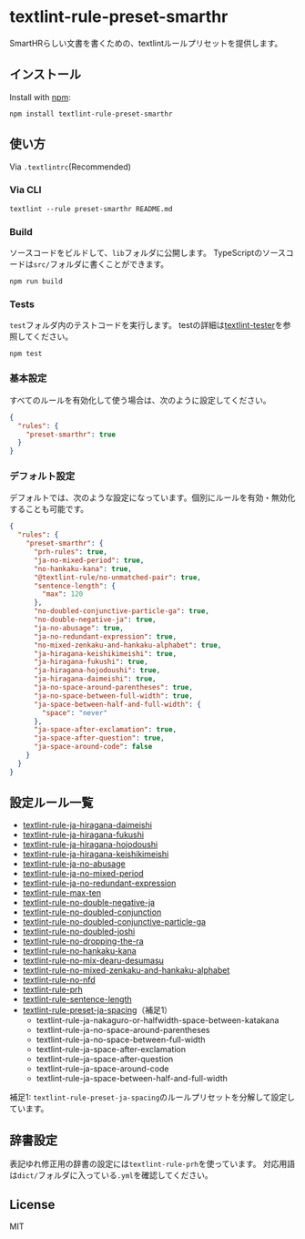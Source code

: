 # textlint-rule-preset-smarthr

SmartHRらしい文書を書くための、textlintルールプリセットを提供します。

## インストール

Install with [npm](https://www.npmjs.com/):

    npm install textlint-rule-preset-smarthr

## 使い方

Via `.textlintrc`(Recommended)

### Via CLI

```
textlint --rule preset-smarthr README.md
```

### Build

ソースコードをビルドして、`lib`フォルダに公開します。
TypeScriptのソースコードは`src/`フォルダに書くことができます。

```
npm run build
```

### Tests

`test`フォルダ内のテストコードを実行します。
testの詳細は[textlint-tester](https://github.com/textlint/textlint-tester)を参照してください。

```
npm test
```
### 基本設定

すべてのルールを有効化して使う場合は、次のように設定してください。

```json
{
  "rules": {
    "preset-smarthr": true
  }
}
```
### デフォルト設定

デフォルトでは、次のような設定になっています。個別にルールを有効・無効化することも可能です。

```json
{
  "rules": {
    "preset-smarthr": {
      "prh-rules": true,
      "ja-no-mixed-period": true,
      "no-hankaku-kana": true,
      "@textlint-rule/no-unmatched-pair": true,
      "sentence-length": {
        "max": 120
      },
      "no-doubled-conjunctive-particle-ga": true,
      "no-double-negative-ja": true,
      "ja-no-abusage": true,
      "ja-no-redundant-expression": true,
      "no-mixed-zenkaku-and-hankaku-alphabet": true,
      "ja-hiragana-keishikimeishi": true,
      "ja-hiragana-fukushi": true,
      "ja-hiragana-hojodoushi": true,
      "ja-hiragana-daimeishi": true,
      "ja-no-space-around-parentheses": true,
      "ja-no-space-between-full-width": true,
      "ja-space-between-half-and-full-width": {
        "space": "never"
      },
      "ja-space-after-exclamation": true,
      "ja-space-after-question": true,
      "ja-space-around-code": false
    }
  }
}
```

## 設定ルール一覧

* [textlint-rule-ja-hiragana-daimeishi](https://github.com/lostandfound/textlint-rule-ja-hiragana-daimeishi)
* [textlint-rule-ja-hiragana-fukushi](https://github.com/lostandfound/textlint-rule-ja-hiragana-fukushi)
* [textlint-rule-ja-hiragana-hojodoushi](https://github.com/lostandfound/textlint-rule-ja-hiragana-hojodoushi)
* [textlint-rule-ja-hiragana-keishikimeishi](https://github.com/lostandfound/textlint-rule-ja-hiragana-keishikimeishi)
* [textlint-rule-ja-no-abusage](https://github.com/textlint-ja/textlint-rule-ja-no-abusage)
* [textlint-rule-ja-no-mixed-period](https://github.com/textlint-ja/textlint-rule-ja-no-mixed-period)
* [textlint-rule-ja-no-redundant-expression](https://github.com/textlint-ja/textlint-rule-ja-no-redundant-expression)
* [textlint-rule-max-ten](https://github.com/textlint-ja/textlint-rule-max-ten)
* [textlint-rule-no-double-negative-ja](https://github.com/textlint-ja/textlint-rule-no-double-negative-ja)
* [textlint-rule-no-doubled-conjunction](https://github.com/textlint-ja/textlint-rule-no-doubled-conjunction)
* [textlint-rule-no-doubled-conjunctive-particle-ga](https://github.com/textlint-ja/textlint-rule-no-doubled-conjunctive-particle-ga)
* [textlint-rule-no-doubled-joshi](https://github.com/textlint-ja/textlint-rule-no-doubled-joshi)
* [textlint-rule-no-dropping-the-ra](https://github.com/textlint-ja/textlint-rule-no-dropping-the-ra)
* [textlint-rule-no-hankaku-kana](https://github.com/textlint-ja/textlint-rule-no-hankaku-kana)
* [textlint-rule-no-mix-dearu-desumasu](https://github.com/textlint-ja/textlint-rule-no-mix-dearu-desumasu)
* [textlint-rule-no-mixed-zenkaku-and-hankaku-alphabet](https://github.com/textlint-ja/textlint-rule-no-mixed-zenkaku-and-hankaku-alphabet)
* [textlint-rule-no-nfd](https://github.com/textlint-ja/textlint-rule-no-nfd)
* [textlint-rule-prh](https://github.com/textlint-rule/textlint-rule-prh)
* [textlint-rule-sentence-length](https://github.com/textlint-rule/textlint-rule-sentence-length)
* [textlint-rule-preset-ja-spacing](https://github.com/textlint-ja/textlint-rule-preset-ja-spacing)（補足1）
  * textlint-rule-ja-nakaguro-or-halfwidth-space-between-katakana
  * textlint-rule-ja-no-space-around-parentheses
  * textlint-rule-ja-no-space-between-full-width
  * textlint-rule-ja-space-after-exclamation
  * textlint-rule-ja-space-after-question
  * textlint-rule-ja-space-around-code
  * textlint-rule-ja-space-between-half-and-full-width

補足1: `textlint-rule-preset-ja-spacing`のルールプリセットを分解して設定しています。

## 辞書設定

表記ゆれ修正用の辞書の設定には`textlint-rule-prh`を使っています。
対応用語は`dict/`フォルダに入っている`.yml`を確認してください。

## License

MIT
